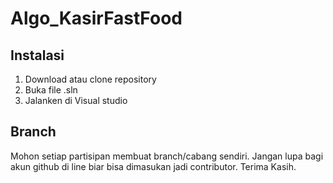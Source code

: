 # Algo_KasirFastFood

## Instalasi
 
1. Download atau clone repository
2. Buka file .sln
3. Jalanken di Visual studio

## Branch
Mohon setiap partisipan membuat branch/cabang sendiri. Jangan lupa bagi akun github di line biar bisa dimasukan jadi contributor. Terima Kasih.

